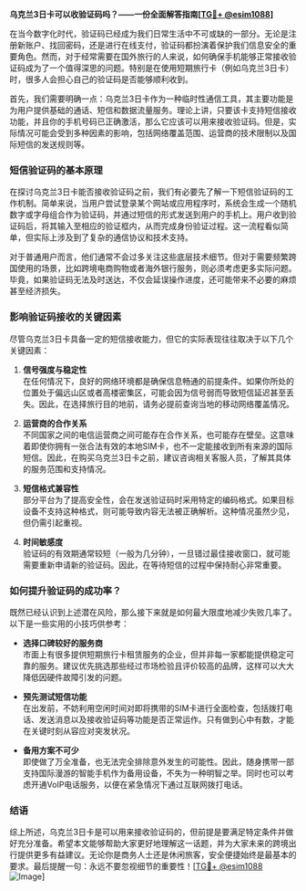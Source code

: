 **乌克兰3日卡可以收验证码吗？——一份全面解答指南[[TG💪+ @esim1088](https://t.me/s/esim1088)]**

在当今数字化时代，验证码已经成为我们日常生活中不可或缺的一部分。无论是注册新账户、找回密码，还是进行在线支付，验证码都扮演着保护我们信息安全的重要角色。然而，对于经常需要在国外旅行的人来说，如何确保手机能够正常接收验证码成为了一个值得深思的问题。特别是在使用短期旅行卡（例如乌克兰3日卡）时，很多人会担心自己的验证码是否能够顺利收到。

首先，我们需要明确一点：乌克兰3日卡作为一种临时性通信工具，其主要功能是为用户提供基础的通话、短信和数据流量服务。理论上讲，只要该卡支持短信接收功能，并且你的手机号码已正确激活，那么它应该可以用来接收验证码。但是，实际情况可能会受到多种因素的影响，包括网络覆盖范围、运营商的技术限制以及国际短信的发送规则等。

### 短信验证码的基本原理

在探讨乌克兰3日卡能否接收验证码之前，我们有必要先了解一下短信验证码的工作机制。简单来说，当用户尝试登录某个网站或应用程序时，系统会生成一个随机数字或字母组合作为验证码，并通过短信的形式发送到用户的手机上。用户收到验证码后，将其输入至相应的验证框内，从而完成身份验证过程。这一流程看似简单，但实际上涉及到了复杂的通信协议和技术支持。

对于普通用户而言，他们通常不会过多关注这些底层技术细节。但对于需要频繁跨国使用的场景，比如跨境电商购物或者海外银行服务，则必须考虑更多实际问题。毕竟，如果验证码无法及时送达，不仅会延误操作进度，还可能带来不必要的麻烦甚至经济损失。

### 影响验证码接收的关键因素

尽管乌克兰3日卡具备一定的短信接收能力，但它的实际表现往往取决于以下几个关键因素：

1. **信号强度与稳定性**  
   在任何情况下，良好的网络环境都是确保信息畅通的前提条件。如果你所处的位置处于偏远山区或者高楼密集区，可能会因为信号弱而导致短信延迟甚至丢失。因此，在选择旅行目的地前，请务必提前查询当地的移动网络覆盖情况。

2. **运营商的合作关系**  
   不同国家之间的电信运营商之间可能存在合作关系，也可能存在壁垒。这意味着即使你拥有一张合法有效的本地SIM卡，也不一定能接收到所有来源的国际短信。因此，在购买乌克兰3日卡之前，建议咨询相关客服人员，了解其具体的服务范围和支持情况。

3. **短信格式兼容性**  
   部分平台为了提高安全性，会在发送验证码时采用特定的编码格式。如果目标设备不支持这种格式，则可能导致内容无法被正确解析。这种情况虽然少见，但仍需引起重视。

4. **时间敏感度**  
   验证码的有效期通常较短（一般为几分钟），一旦错过最佳接收窗口，就可能需要重新申请新的验证码。因此，在等待短信的过程中保持耐心非常重要。

### 如何提升验证码的成功率？

既然已经认识到上述潜在风险，那么接下来就是如何最大限度地减少失败几率了。以下是一些实用的小技巧供参考：

- **选择口碑较好的服务商**  
  市面上有很多提供短期旅行卡租赁服务的企业，但并非每一家都能提供稳定可靠的服务。建议优先挑选那些经过市场检验且评价较高的品牌，这样可以大大降低因硬件故障引发的问题。

- **预先测试短信功能**  
  在出发前，不妨利用空闲时间对即将携带的SIM卡进行全面检查，包括拨打电话、发送消息以及接收验证码等功能是否正常运作。只有做到心中有数，才能在关键时刻从容应对突发状况。

- **备用方案不可少**  
  即使做了万全准备，也无法完全排除意外发生的可能性。因此，随身携带一部支持国际漫游的智能手机作为备用设备，不失为一种明智之举。同时也可以考虑开通VoIP电话服务，以便在紧急情况下通过互联网拨打电话。

### 结语

综上所述，乌克兰3日卡是可以用来接收验证码的，但前提是要满足特定条件并做好充分准备。希望本文能够帮助大家更好地理解这一话题，并为大家未来的跨境出行提供更多有益建议。无论你是商务人士还是休闲旅客，安全便捷始终是最基本的要求。最后提醒一句：永远不要忽视细节的重要性！[[TG💪+ @esim1088](https://t.me/s/esim1088) ![Image](https://i.postimg.cc/4NQfJmqS/Snipaste-2025-05-13-00-14-12.png)]